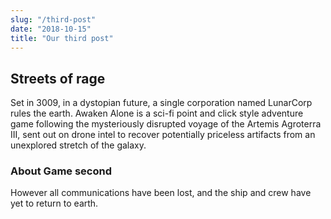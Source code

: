 ```yaml
---
slug: "/third-post"
date: "2018-10-15"
title: "Our third post"
---
```


## Streets of rage

Set in 3009, in a dystopian future, a single corporation named LunarCorp rules the earth. Awaken Alone is a sci-fi point and click style adventure game following the mysteriously disrupted voyage of the Artemis Agroterra III, sent out on drone intel to recover potentially priceless artifacts from an unexplored stretch of the galaxy. 

### About Game second

However all communications have been lost, and the ship and crew have yet to return to earth.

